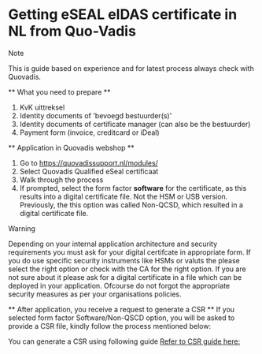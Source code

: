 # Getting eSEAL eIDAS certificate in NL from Quo-Vadis


> [!NOTE]
> This is guide based on experience and for latest process always check with Quovadis.


** What you need to prepare **
1. KvK uittreksel
2. Identity documents of 'bevoegd bestuurder(s)'
3. Identity documents of certificate manager (can also be the bestuurder)
4. Payment form (invoice, creditcard or iDeal)

** Application in Quovadis webshop **
1. Go to https://quovadissupport.nl/modules/
2. Select Quovadis Qualified eSeal certificaat
3. Walk through the process
4. If prompted, select the form factor **software** for the certificate, as this results into a digital certificate file. Not the HSM or USB version. Previously, the this option was called Non-QCSD, which resulted in a digital certificate file.

> [!WARNING]
> Depending on your internal application architecture and security requirements you must ask for your digital certifcate in appropriate form. If you do use specific security instruments like HSMs or valuts the please select the right option or check with the CA for the right option. If you are not sure about it please ask for a digital certificate in a file which can be deployed in your application. Ofcourse do not forgot the appropriate security measures as per your organisations policies. 

** After application, you receive a request to generate a CSR **
If you selected form factor Software/Non-QSCD option, you will be asked to provide a CSR file, kindly follow the process mentioned below:

You can generate a CSR using following guide
[Refer to CSR guide here:](../CSR.md)
